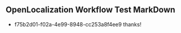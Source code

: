 ## OpenLocalization Workflow Test MarkDown
* f75b2d01-f02a-4e99-8948-cc253a8f4ee9 
thanks!<!--HONumber=Mar16_HO2-->
